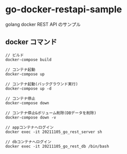 # go-docker-restapi-sample

golang docker REST API のサンプル

## docker コマンド

```
// ビルド
docker-compose build

// コンテナ起動
docker-compose up

// コンテナ起動(バックグラウンド実行)
docker-compose up -d

// コンテナ停止
docker-compose down

// コンテナ停止&ボリューム削除(DBデータを削除)
docker-compose down -v

// appコンテナへログイン
docker exec -it 20211105_go_rest_server sh

// dbコンテナへログイン
docker exec -it 20211105_go_rest_db /bin/bash

```
